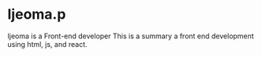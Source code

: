 # Ijeoma.p
Ijeoma is a Front-end developer
This is a summary a front end development using html, js, and react.